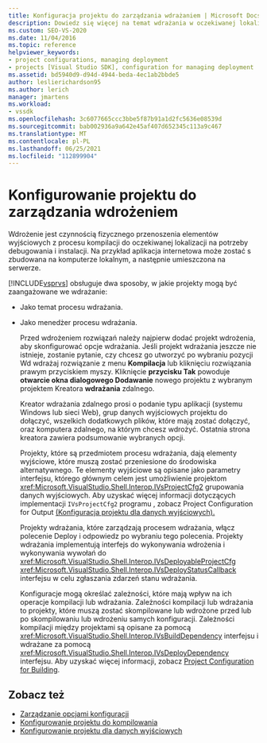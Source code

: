 ```yaml
---
title: Konfiguracja projektu do zarządzania wdrażaniem | Microsoft Docs
description: Dowiedz się więcej na temat wdrażania w oczekiwanej lokalizacji na potrzeby debugowania i instalacji oraz dwóch sposobów Visual Studio projektów, które obsługują wdrożenie.
ms.custom: SEO-VS-2020
ms.date: 11/04/2016
ms.topic: reference
helpviewer_keywords:
- project configurations, managing deployment
- projects [Visual Studio SDK], configuration for managing deployment
ms.assetid: bd5940d9-d94d-4944-beda-4ec1ab2bbde5
author: leslierichardson95
ms.author: lerich
manager: jmartens
ms.workload:
- vssdk
ms.openlocfilehash: 3c6077665ccc3bbe5f87b91a1d2fc5636e08539d
ms.sourcegitcommit: bab002936a9a642e45af407d652345c113a9c467
ms.translationtype: MT
ms.contentlocale: pl-PL
ms.lasthandoff: 06/25/2021
ms.locfileid: "112899904"
---
```

# <a name="project-configuration-for-managing-deployment"></a>Konfigurowanie projektu do zarządzania wdrożeniem
Wdrożenie jest czynnością fizycznego przenoszenia elementów wyjściowych z procesu kompilacji do oczekiwanej lokalizacji na potrzeby debugowania i instalacji. Na przykład aplikacja internetowa może zostać s zbudowana na komputerze lokalnym, a następnie umieszczona na serwerze.

 [!INCLUDE[vsprvs](../../code-quality/includes/vsprvs_md.md)] obsługuje dwa sposoby, w jakie projekty mogą być zaangażowane we wdrażanie:

- Jako temat procesu wdrażania.

- Jako menedżer procesu wdrażania.

  Przed wdrożeniem rozwiązań należy najpierw dodać projekt wdrożenia, aby skonfigurować opcje wdrażania. Jeśli projekt wdrażania jeszcze nie istnieje, zostanie pytanie, czy  chcesz go utworzyć po wybraniu pozycji Wd wdrażaj rozwiązanie z menu **Kompilacja** lub kliknięciu rozwiązania prawym przyciskiem myszy. Kliknięcie **przycisku Tak** powoduje **otwarcie okna dialogowego Dodawanie** nowego projektu z wybranym projektem Kreatora **wdrażania** zdalnego.

  Kreator wdrażania zdalnego prosi o podanie typu aplikacji (systemu Windows lub sieci Web), grup danych wyjściowych projektu do dołączyć, wszelkich dodatkowych plików, które mają zostać dołączyć, oraz komputera zdalnego, na którym chcesz wdrożyć. Ostatnia strona kreatora zawiera podsumowanie wybranych opcji.

  Projekty, które są przedmiotem procesu wdrażania, dają elementy wyjściowe, które muszą zostać przeniesione do środowiska alternatywnego. Te elementy wyjściowe są opisane jako parametry interfejsu, którego głównym celem jest umożliwienie projektom <xref:Microsoft.VisualStudio.Shell.Interop.IVsProjectCfg2> grupowania danych wyjściowych. Aby uzyskać więcej informacji dotyczących implementacji `IVsProjectCfg2` programu , zobacz Project Configuration for Output [(Konfiguracja projektu dla danych wyjściowych).](../../extensibility/internals/project-configuration-for-output.md)

  Projekty wdrażania, które zarządzają procesem wdrażania, włącz polecenie Deploy i odpowiedz po wybraniu tego polecenia. Projekty wdrażania implementują interfejs do wykonywania wdrożenia i wykonywania wywołań do <xref:Microsoft.VisualStudio.Shell.Interop.IVsDeployableProjectCfg> <xref:Microsoft.VisualStudio.Shell.Interop.IVsDeployStatusCallback> interfejsu w celu zgłaszania zdarzeń stanu wdrażania.

  Konfiguracje mogą określać zależności, które mają wpływ na ich operacje kompilacji lub wdrażania. Zależności kompilacji lub wdrażania to projekty, które muszą zostać skompilowane lub wdrożone przed lub po skompilowaniu lub wdrożeniu samych konfiguracji. Zależności kompilacji między projektami są opisane za pomocą <xref:Microsoft.VisualStudio.Shell.Interop.IVsBuildDependency> interfejsu i wdrażane za pomocą <xref:Microsoft.VisualStudio.Shell.Interop.IVsDeployDependency> interfejsu. Aby uzyskać więcej informacji, zobacz [Project Configuration for Building](../../extensibility/internals/project-configuration-for-building.md).

## <a name="see-also"></a>Zobacz też
- [Zarządzanie opcjami konfiguracji](../../extensibility/internals/managing-configuration-options.md)
- [Konfigurowanie projektu do kompilowania](../../extensibility/internals/project-configuration-for-building.md)
- [Konfigurowanie projektu dla danych wyjściowych](../../extensibility/internals/project-configuration-for-output.md)
